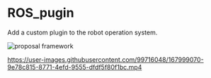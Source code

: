# ROS_pugin
Add a custom plugin to the robot operation system.

![proposal framework](https://user-images.githubusercontent.com/99716048/167999157-332a334e-f2de-4850-b8ae-e765efe768d1.png)

https://user-images.githubusercontent.com/99716048/167999070-9e78c815-8771-4efd-9555-dfdf5f80f1bc.mp4

